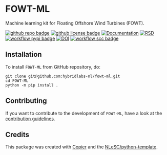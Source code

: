 # FOWT-ML

Machine learning kit for Floating Offshore Wind Turbines (FOWT).

[![github repo badge](https://img.shields.io/badge/github-repo-000.svg?logo=github&labelColor=gray&color=blue)](https://github.com/hybridlabs-nl/fowt-ml)
[![github license badge](https://img.shields.io/github/license/hybridlabs-nl/fowt-ml)](https://github.com/hybridlabs-nl/fowt-ml)
[![Documentation](https://hybridlabs-nl.github.io/fowt-ml)](https://hybridlabs-nl.github.io/fowt-ml)
[![RSD](https://img.shields.io/badge/rsd-fowt_ml-00a3e3.svg)](https://www.research-software.nl/software/fowt-ml)
[![workflow pypi badge](https://img.shields.io/pypi/v/fowt-ml.svg?colorB=blue)](https://pypi.python.org/project/fowt-ml/)
[![DOI](https://zenodo.org/badge/DOI/<replace-with-created-DOI>.svg)](https://doi.org/<replace-with-created-DOI>)
[![workflow scc badge](https://sonarcloud.io/api/project_badges/measure?project=hybridlabs-nl_fowt-ml&metric=coverage)](https://sonarcloud.io/dashboard?id=hybridlabs-nl_fowt-ml)

## Installation

To install `FOWT-ML` from GitHub repository, do:

```console
git clone git@github.com:hybridlabs-nl/fowt-ml.git
cd FOWT-ML
python -m pip install .
```

## Contributing

If you want to contribute to the development of `FOWT-ML`,
have a look at the [contribution guidelines](CONTRIBUTING.md).

## Credits

This package was created with [Copier](https://github.com/copier-org/copier) and the [NLeSC/python-template](https://github.com/NLeSC/python-template).
